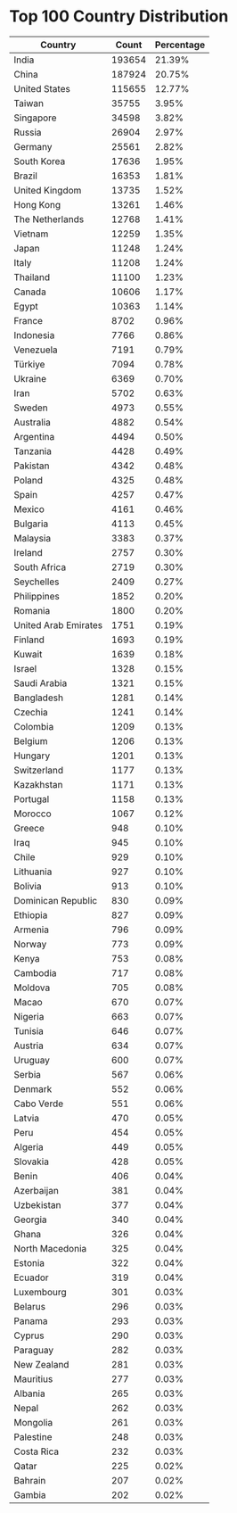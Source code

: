 # Top 100 Country Distribution
| Country | Count | Percentage |
|----|----|----|
| India | 193654 | 21.39% |
| China | 187924 | 20.75% |
| United States | 115655 | 12.77% |
| Taiwan | 35755 | 3.95% |
| Singapore | 34598 | 3.82% |
| Russia | 26904 | 2.97% |
| Germany | 25561 | 2.82% |
| South Korea | 17636 | 1.95% |
| Brazil | 16353 | 1.81% |
| United Kingdom | 13735 | 1.52% |
| Hong Kong | 13261 | 1.46% |
| The Netherlands | 12768 | 1.41% |
| Vietnam | 12259 | 1.35% |
| Japan | 11248 | 1.24% |
| Italy | 11208 | 1.24% |
| Thailand | 11100 | 1.23% |
| Canada | 10606 | 1.17% |
| Egypt | 10363 | 1.14% |
| France | 8702 | 0.96% |
| Indonesia | 7766 | 0.86% |
| Venezuela | 7191 | 0.79% |
| Türkiye | 7094 | 0.78% |
| Ukraine | 6369 | 0.70% |
| Iran | 5702 | 0.63% |
| Sweden | 4973 | 0.55% |
| Australia | 4882 | 0.54% |
| Argentina | 4494 | 0.50% |
| Tanzania | 4428 | 0.49% |
| Pakistan | 4342 | 0.48% |
| Poland | 4325 | 0.48% |
| Spain | 4257 | 0.47% |
| Mexico | 4161 | 0.46% |
| Bulgaria | 4113 | 0.45% |
| Malaysia | 3383 | 0.37% |
| Ireland | 2757 | 0.30% |
| South Africa | 2719 | 0.30% |
| Seychelles | 2409 | 0.27% |
| Philippines | 1852 | 0.20% |
| Romania | 1800 | 0.20% |
| United Arab Emirates | 1751 | 0.19% |
| Finland | 1693 | 0.19% |
| Kuwait | 1639 | 0.18% |
| Israel | 1328 | 0.15% |
| Saudi Arabia | 1321 | 0.15% |
| Bangladesh | 1281 | 0.14% |
| Czechia | 1241 | 0.14% |
| Colombia | 1209 | 0.13% |
| Belgium | 1206 | 0.13% |
| Hungary | 1201 | 0.13% |
| Switzerland | 1177 | 0.13% |
| Kazakhstan | 1171 | 0.13% |
| Portugal | 1158 | 0.13% |
| Morocco | 1067 | 0.12% |
| Greece | 948 | 0.10% |
| Iraq | 945 | 0.10% |
| Chile | 929 | 0.10% |
| Lithuania | 927 | 0.10% |
| Bolivia | 913 | 0.10% |
| Dominican Republic | 830 | 0.09% |
| Ethiopia | 827 | 0.09% |
| Armenia | 796 | 0.09% |
| Norway | 773 | 0.09% |
| Kenya | 753 | 0.08% |
| Cambodia | 717 | 0.08% |
| Moldova | 705 | 0.08% |
| Macao | 670 | 0.07% |
| Nigeria | 663 | 0.07% |
| Tunisia | 646 | 0.07% |
| Austria | 634 | 0.07% |
| Uruguay | 600 | 0.07% |
| Serbia | 567 | 0.06% |
| Denmark | 552 | 0.06% |
| Cabo Verde | 551 | 0.06% |
| Latvia | 470 | 0.05% |
| Peru | 454 | 0.05% |
| Algeria | 449 | 0.05% |
| Slovakia | 428 | 0.05% |
| Benin | 406 | 0.04% |
| Azerbaijan | 381 | 0.04% |
| Uzbekistan | 377 | 0.04% |
| Georgia | 340 | 0.04% |
| Ghana | 326 | 0.04% |
| North Macedonia | 325 | 0.04% |
| Estonia | 322 | 0.04% |
| Ecuador | 319 | 0.04% |
| Luxembourg | 301 | 0.03% |
| Belarus | 296 | 0.03% |
| Panama | 293 | 0.03% |
| Cyprus | 290 | 0.03% |
| Paraguay | 282 | 0.03% |
| New Zealand | 281 | 0.03% |
| Mauritius | 277 | 0.03% |
| Albania | 265 | 0.03% |
| Nepal | 262 | 0.03% |
| Mongolia | 261 | 0.03% |
| Palestine | 248 | 0.03% |
| Costa Rica | 232 | 0.03% |
| Qatar | 225 | 0.02% |
| Bahrain | 207 | 0.02% |
| Gambia | 202 | 0.02% |
